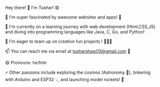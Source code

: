 Hey there! 👋 I'm Tushar! 😄

👀 I'm super fascinated by awesome websites and apps! 🤩

🌱 I'm currently on a learning journey with web development (Html,CSS,JS) and diving into programming languages like Java, C, Go, and Python!

💞️ I'm eager to team up on creative fun projects ! 🧑‍🤝‍🧑

📫 You can reach me via email at tusharshaw03@gmail.com 📧

😄 Pronouns: he/him

⚡️ Other passions include exploring the cosmos (Astronomy 🌌), tinkering with Arduino and ESP32 💡, and launching model rockets! 🚀
